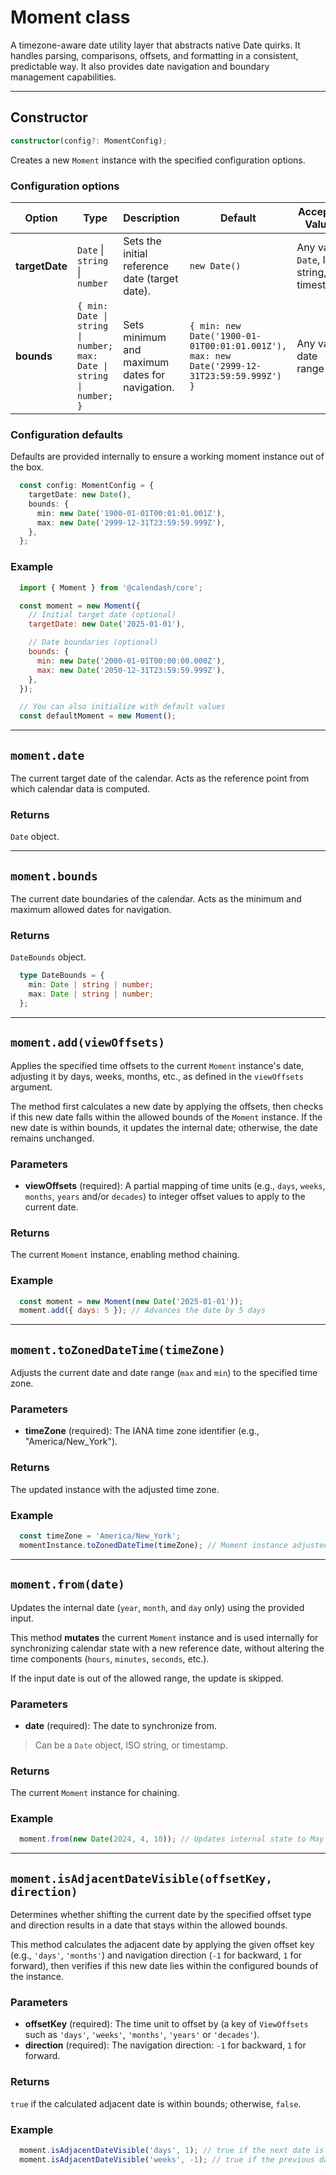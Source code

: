 # Moment class

A timezone-aware date utility layer that abstracts native Date quirks. It handles parsing, comparisons, offsets, and formatting in a consistent, predictable way. It also provides date navigation and boundary management capabilities.

---

## Constructor

```typescript
constructor(config?: MomentConfig);
```

Creates a new `Moment` instance with the specified configuration options.

### Configuration options

| Option | Type | Description | Default | Accepted Values 
| --- | --- | --- | --- | ---|
| **targetDate** | `Date` \| `string` \| `number` | Sets the initial reference date (target date). | `new Date()` | Any valid `Date`, ISO string, or timestamp |
| **bounds** | `{ min: Date \| string \| number; max: Date \| string \| number; }` | Sets minimum and maximum dates for navigation. | `{ min: new Date('1900-01-01T00:01:01.001Z'), max: new Date('2999-12-31T23:59:59.999Z') }` | Any valid date range |

### Configuration defaults

Defaults are provided internally to ensure a working moment instance out of the box.

```typescript
  const config: MomentConfig = {
    targetDate: new Date(),
    bounds: {
      min: new Date('1900-01-01T00:01:01.001Z'),
      max: new Date('2999-12-31T23:59:59.999Z'),
    },
  };
```

### Example

```javascript
  import { Moment } from '@calendash/core';

  const moment = new Moment({
    // Initial target date (optional)
    targetDate: new Date('2025-01-01'),

    // Date boundaries (optional)
    bounds: {
      min: new Date('2000-01-01T00:00:00.000Z'),
      max: new Date('2050-12-31T23:59:59.999Z'),
    },
  });

  // You can also initialize with default values
  const defaultMoment = new Moment();
```

---

## `moment.date`

The current target date of the calendar. Acts as the reference point from which calendar data is computed.

### Returns

`Date` object.

---

## `moment.bounds`

The current date boundaries of the calendar. Acts as the minimum and maximum allowed dates for navigation.

### Returns

`DateBounds` object.

```typescript
  type DateBounds = {
    min: Date | string | number;
    max: Date | string | number;
  };
```

---

## `moment.add(viewOffsets)`

Applies the specified time offsets to the current `Moment` instance's date, adjusting it by days, weeks, months, etc., as defined in the `viewOffsets` argument.

The method first calculates a new date by applying the offsets, then checks if this new date falls within the allowed bounds of the `Moment` instance. If the new date is within bounds, it updates the internal date; otherwise, the date remains unchanged.

### Parameters

- **viewOffsets** (required): A partial mapping of time units (e.g., `days`, `weeks`, `months`, `years` and/or `decades`) to integer offset values to apply to the current date.

### Returns

The current `Moment` instance, enabling method chaining.

### Example

```javascript
  const moment = new Moment(new Date('2025-01-01'));
  moment.add({ days: 5 }); // Advances the date by 5 days
```

---

## `moment.toZonedDateTime(timeZone)`

Adjusts the current date and date range (`max` and `min`) to the specified time zone.

### Parameters

- **timeZone** (required): The IANA time zone identifier (e.g., "America/New_York").

### Returns

The updated instance with the adjusted time zone.

### Example

```javascript
  const timeZone = 'America/New_York';
  momentInstance.toZonedDateTime(timeZone); // Moment instance adjusted to the New York time zone
```

---

## `moment.from(date)`

Updates the internal date (`year`, `month`, and `day` only) using the provided input.

This method **mutates** the current `Moment` instance and is used internally for synchronizing calendar state with a new reference date, without altering the time components (`hours`, `minutes`, `seconds`, etc.).

If the input date is out of the allowed range, the update is skipped.

### Parameters

- **date** (required): The date to synchronize from. 

> Can be a `Date` object, ISO string, or timestamp.

### Returns

The current `Moment` instance for chaining.

### Example

```javascript
  moment.from(new Date(2024, 4, 10)); // Updates internal state to May 10, 2024
```

---

## `moment.isAdjacentDateVisible(offsetKey, direction)`

Determines whether shifting the current date by the specified offset type and direction results in a date that stays within the allowed bounds.

This method calculates the adjacent date by applying the given offset key (e.g., `'days'`, `'months'`) and navigation direction (`-1` for backward, `1` for forward), then verifies if this new date lies within the configured bounds of the instance.

### Parameters

- **offsetKey** (required): The time unit to offset by (a key of `ViewOffsets` such as `'days'`, `'weeks'`, `'months'`, `'years'` or `'decades'`).
- **direction** (required): The navigation direction: `-1` for backward, `1` for forward.

### Returns

`true` if the calculated adjacent date is within bounds; otherwise, `false`.

### Example

```javascript
  moment.isAdjacentDateVisible('days', 1); // true if the next date is visible, otherwise false
  moment.isAdjacentDateVisible('weeks', -1); // true if the previous date is visible, otherwise false
```
